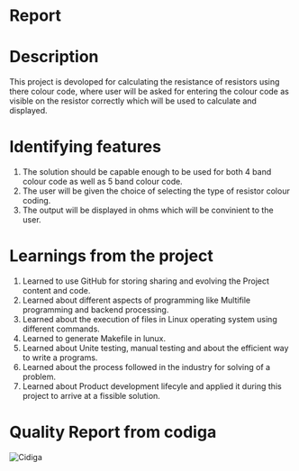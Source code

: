 # Report

# Description 
 This project is devoloped for calculating the resistance of resistors using there colour code, where user will be asked for entering the colour code as visible on the resistor correctly which will be used to calculate and displayed.
 
 # Identifying features
1. The solution should be capable enough to be used for both 4 band colour code as well as 5 band colour code.
2. The user will be given the choice of selecting the type of resistor colour coding.
3. The output will be displayed in ohms which will be convinient to the user.

# Learnings from the project
1. Learned to use GitHub for storing sharing and evolving the Project content and code.
2. Learned about different aspects of programming like Multifile programming and backend processing.
3. Learned about the execution of files in Linux operating system using different commands.
4. Learned to generate Makefile in lunux.
5. Learned about Unite testing, manual testing and about the efficient way to write a programs.
6. Learned about the process followed in the industry for solving of a problem.
7. Learned about Product development lifecyle and applied it during this project to arrive at a fissible solution. 

# Quality Report from codiga

![Cidiga](https://user-images.githubusercontent.com/98849909/153711148-d7bf3f30-74b7-47c3-835e-2f71e93c4443.PNG)


